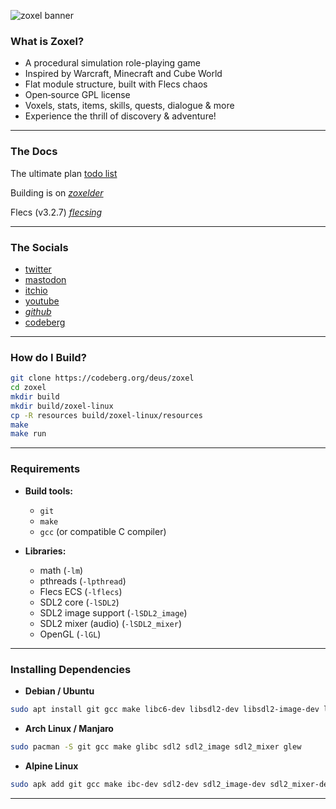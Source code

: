 ![zoxel banner](https://pbs.twimg.com/media/GvGarlgbAAA3jG-?format=png&name=large)

### What is Zoxel?

* A procedural simulation role-playing game
* Inspired by Warcraft, Minecraft and Cube World
* Flat module structure, built with Flecs chaos
* Open‑source GPL license
* Voxels, stats, items, skills, quests, dialogue & more
* Experience the thrill of discovery & adventure!

---

### The Docs

The ultimate plan [ todo list ](todo.md)

Building is on [_zoxelder_](https://codeberg.org/deus/zoxelder)

Flecs (v3.2.7) [_flecsing_](https://codeberg.org/deus/flecsing)

---

### The Socials

  - [ twitter ](https://twitter.com/deusxyz)
  - [ mastodon ](https://mastodon.gamedev.place/@deus)
  - [ itchio ](https://deusxyz.itch.io/zoxel-foss)
  - [ youtube ](https://www.youtube.com/watch?v=Hseq5iPIJ6s)
  - [_github_](https://github.com/deus369/zoxel)
  - [ codeberg ](https://codeberg.org/deus/zoxel)

---

### How do I Build?

```bash
git clone https://codeberg.org/deus/zoxel
cd zoxel
mkdir build
mkdir build/zoxel-linux
cp -R resources build/zoxel-linux/resources
make
make run
```

---

### Requirements

- **Build tools:**  
  - `git`  
  - `make`  
  - `gcc` (or compatible C compiler)  

- **Libraries:**  
  - math (`-lm`)  
  - pthreads (`-lpthread`)  
  - Flecs ECS (`-lflecs`)  
  - SDL2 core (`-lSDL2`)  
  - SDL2 image support (`-lSDL2_image`)  
  - SDL2 mixer (audio) (`-lSDL2_mixer`)  
  - OpenGL (`-lGL`)

---

### Installing Dependencies

- **Debian / Ubuntu**

```bash
sudo apt install git gcc make libc6-dev libsdl2-dev libsdl2-image-dev libsdl2-mixer-dev libglew-dev
```

- **Arch Linux / Manjaro**

```bash
sudo pacman -S git gcc make glibc sdl2 sdl2_image sdl2_mixer glew
```

- **Alpine Linux**

```bash
sudo apk add git gcc make ibc-dev sdl2-dev sdl2_image-dev sdl2_mixer-dev glew-dev
```

---